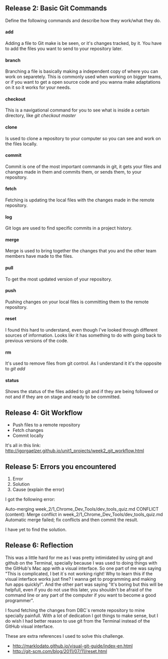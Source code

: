 ## Release 2: Basic Git Commands
Define the following commands and describe how they work/what they do.  

#### add
Adding a file to Git make is be seen, or it's changes tracked, by it. You have to add the files you want to send to your repository later.

#### branch
Branching a file is basically making a independent copy of where you can work on separetely. This is commonly used when working on bigger teams, or if you want to get a open source code and you wanna make adaptations on it so it works for your needs.

#### checkout
This is a navigational command for you to see what is inside a certain directory, like *git checkout master*

#### clone
Is used to clone a repository to your computer so you can see and work on the files locally.

#### commit
Commit is one of the most important commands in git, it gets your files and changes made in them and commits them, or sends them, to your repository.

#### fetch
Fetching is updating the local files with the changes made in the remote repository.

#### log
Git logs are used to find specific commits in a project history.

#### merge
Merge is used to bring together the changes that you and the other team members have made to the files.

#### pull
To get the most updated version of your repository.

#### push
Pushing changes on your local files is committing them to the remote repository.

#### reset
I found this hard to understand, even though I've looked through different sources of information. Looks likr it has something to do with going back to previous versions of the code.

#### rm
It's used to remove files from git control. As I understand it it's the opposite to *git add*

#### status
Shows the status of the files added to git and if they are being followed or not and if they are on stage and ready to be committed.

## Release 4: Git Workflow

- Push files to a remote repository
- Fetch changes
- Commit locally

It's all in this link: http://igorgaelzer.github.io/unit1_projects/week2_git_workflow.html

## Release 5: Errors you encountered
1. Error 
2. Solution
3. Cause (explain the error)

I got the following error:

Auto-merging week_2/1_Chrome_Dev_Tools/dev_tools_quiz.md
CONFLICT (content): Merge conflict in week_2/1_Chrome_Dev_Tools/dev_tools_quiz.md
Automatic merge failed; fix conflicts and then commit the result.

I have yet to find the solution.

## Release 6: Reflection

This was a little hard for me as I was pretty intimidated by using git and github on the Terminal, specially because I was used to doing things with the GitHub's Mac app with a visual interface. So one part of me was saying "This is complicated, I bet it`s not working right! Why to learn this if the visual interface works just fine? I wanna get to programming and making fun apps quickly!". And the other part was saying "It's boring but this will be helpfull, even if you do not use this later, you shouldn't be afraid of the command line or any part of the computer if you want to become a good programmer".

I found fetching the changes from DBC`s remote repository to mine specially painfull. With a lot of dedication I got things to make sense, but I do wish I had better reason to use git from the Terminal instead of the GitHub visual interface.

These are extra references I used to solve this challenge.

- http://marklodato.github.io/visual-git-guide/index-en.html
- http://git-scm.com/blog/2011/07/11/reset.html
